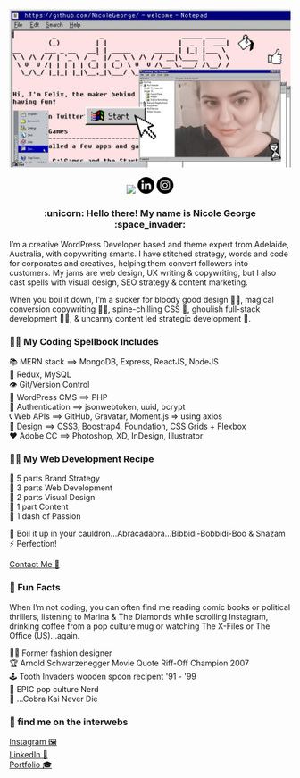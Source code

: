 [![Header Image](https://github.com/NicoleGeorge/NicoleGeorge/blob/main/Github%20Profile%20header.jpg)](https://www.nicolegeorge.com.au/)

<p align="center">
<a href="https://dev.to/nicolegeorge" rel="nofollow"><img height="30" src="https://github.com/stephenajulu/WaylonWalker/raw/main/icon/dev.png?raw=true" style="max-width:100%;" target="_blank"></a> <a href="https://www.linkedin.com/in/nicolemariageorge/" rel="nofollow"><img height="30" src="https://github.com/NicoleGeorge/NicoleGeorge/blob/main/010-linkedin.png?raw=true" style="max-width:100%;" target="_blank"></a> <a href="https://www.instagram.com/nicolegeorge.com.au/" rel="nofollow"><img height="30" src="https://github.com/NicoleGeorge/NicoleGeorge/blob/main/011-instagram.png?raw=true" style="max-width:100%;" target="_blank"></a> 
</p>
<h3 align="center"> :unicorn: Hello there! My name is Nicole George :space_invader: </h3>


I’m a creative WordPress Developer based and theme expert from Adelaide, Australia, with copywriting smarts. I have stitched strategy, words and code for corporates and creatives, helping them convert followers into customers. My jams are web design, UX writing & copywriting, but I also cast spells with visual design, SEO strategy & content marketing.

When you boil it down, I’m a sucker for bloody good design :vampire_woman:, magical conversion copywriting :fairy_woman:, spine-chilling CSS :ghost:, ghoulish full-stack development :zombie_woman:, & uncanny content led strategic development 🍯.


### :mage_woman: My Coding Spellbook Includes

📚 MERN stack ==> MongoDB, Express, ReactJS, NodeJS <br/>
🔮 Redux, MySQL </br>
👁️ Git/Version Control </br>
🦾 WordPress CMS ==> PHP <br/>
🔐 Authentication ==> jsonwebtoken, uuid, bcrypt <br/>
📞 Web APIs ==> GitHub, Gravatar, Moment.js => using axios <br/>
🎨 Design ==> CSS3, Boostrap4, Foundation, CSS Grids + Flexbox <br/>
♥️ Adobe CC ==> Photoshop, XD, InDesign, Illustrator <br/>

### 🥡🥢 My Web Development Recipe

🌯 5 parts Brand Strategy <br/>
🌮 3 parts Web Development <br/>
🍕 2 parts Visual Design <br/>
🍟 1 part  Content <br/> 
🍔 1 dash of Passion <br/>

🍵 Boil it up in your cauldron...Abracadabra...Bibbidi-Bobbidi-Boo & Shazam ⚡ Perfection!

[Contact Me 📧](mailto:hello@nicolegeorge.com.au?subject=[GitHub]%20Source%20Han%20Sans)

### 🎃 Fun Facts

When I’m not coding, you can often find me reading comic books or political thrillers, listening to Marina & The Diamonds while scrolling Instagram, drinking coffee from a pop culture mug or watching The X-Files or The Office (US)...again.

🧵👗 Former fashion designer <br/>
🏆 Arnold Schwarzenegger Movie Quote Riff-Off Champion 2007 <br/>
🕹️ Tooth Invaders wooden spoon recipent '91 - '99 <br/>
🍿 EPIC pop culture Nerd <br/>
🥋 ...Cobra Kai Never Die

### 💾 find me on the interwebs

[Instagram 🖼️](https://www.instagram.com/nicolegeorge.com.au/) <br/>
[LinkedIn 📠](https://www.linkedin.com/in/nicolemariageorge/) <br/>
[Portfolio 🎓](https://nicolegeorge.github.io/my-portfolio/index.html) <br/>


